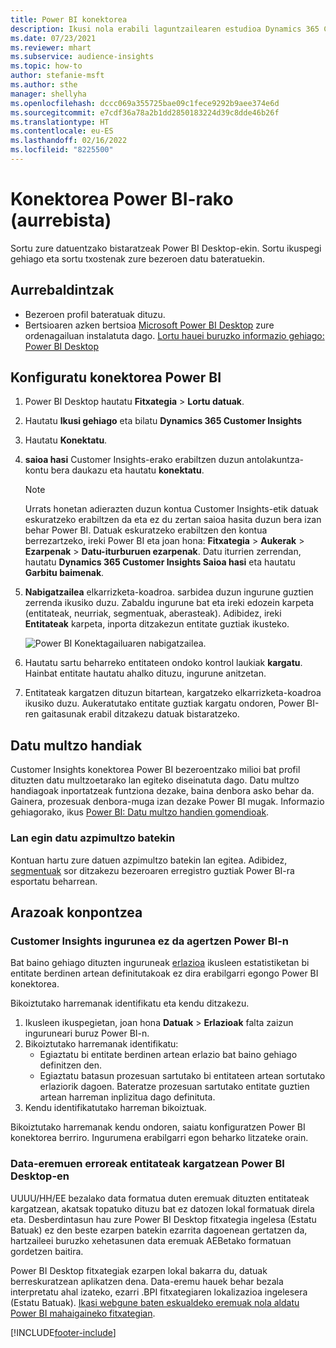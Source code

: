 ```yaml
---
title: Power BI konektorea
description: Ikusi nola erabili laguntzailearen estudioa Dynamics 365 Customer Insights konektorea Power BI-n.
ms.date: 07/23/2021
ms.reviewer: mhart
ms.subservice: audience-insights
ms.topic: how-to
author: stefanie-msft
ms.author: sthe
manager: shellyha
ms.openlocfilehash: dccc069a355725bae09c1fece9292b9aee374e6d
ms.sourcegitcommit: e7cdf36a78a2b1dd2850183224d39c8dde46b26f
ms.translationtype: HT
ms.contentlocale: eu-ES
ms.lasthandoff: 02/16/2022
ms.locfileid: "8225500"
---
```

# <a name="connector-for-power-bi-preview"></a>Konektorea Power BI-rako (aurrebista)

Sortu zure datuentzako bistaratzeak Power BI Desktop-ekin. Sortu ikuspegi gehiago eta sortu txostenak zure bezeroen datu bateratuekin.

## <a name="prerequisites"></a>Aurrebaldintzak

- Bezeroen profil bateratuak dituzu.
- Bertsioaren azken bertsioa [Microsoft Power BI Desktop](https://powerbi.microsoft.com/desktop/) zure ordenagailuan instalatuta dago. [Lortu hauei buruzko informazio gehiago: Power BI Desktop](/power-bi/desktop-what-is-desktop)

## <a name="configure-the-connector-for-power-bi"></a>Konfiguratu konektorea Power BI

1. Power BI Desktop hautatu **Fitxategia** > **Lortu datuak**.

1. Hautatu **Ikusi gehiago** eta bilatu **Dynamics 365 Customer Insights**

1. Hautatu **Konektatu**.

1. **saioa hasi** Customer Insights-erako erabiltzen duzun antolakuntza-kontu bera daukazu eta hautatu **konektatu**.
   > [!NOTE]
   > Urrats honetan adierazten duzun kontua Customer Insights-etik datuak eskuratzeko erabiltzen da eta ez du zertan saioa hasita duzun bera izan behar Power BI. Datuak eskuratzeko erabiltzen den kontua berrezartzeko, ireki Power BI eta joan hona: **Fitxategia** > **Aukerak** > **Ezarpenak** > **Datu-iturburuen ezarpenak**. Datu iturrien zerrendan, hautatu **Dynamics 365 Customer Insights Saioa hasi** eta hautatu **Garbitu baimenak**.  

1. **Nabigatzailea** elkarrizketa-koadroa. sarbidea duzun ingurune guztien zerrenda ikusiko duzu. Zabaldu ingurune bat eta ireki edozein karpeta (entitateak, neurriak, segmentuak, aberasteak). Adibidez, ireki **Entitateak** karpeta, inporta ditzakezun entitate guztiak ikusteko.

   ![Power BI Konektagailuaren nabigatzailea.](media/power-bi-navigator.png "Power BI Konektagailuaren nabigatzailea")

1. Hautatu sartu beharreko entitateen ondoko kontrol laukiak **kargatu**. Hainbat entitate hautatu ahalko dituzu, ingurune anitzetan.

1. Entitateak kargatzen dituzun bitartean, kargatzeko elkarrizketa-koadroa ikusiko duzu. Aukeratutako entitate guztiak kargatu ondoren, Power BI-ren gaitasunak erabil ditzakezu datuak bistaratzeko.

## <a name="large-data-sets"></a>Datu multzo handiak

Customer Insights konektorea Power BI bezeroentzako milioi bat profil dituzten datu multzoetarako lan egiteko diseinatuta dago. Datu multzo handiagoak inportatzeak funtziona dezake, baina denbora asko behar da. Gainera, prozesuak denbora-muga izan dezake Power BI mugak. Informazio gehiagorako, ikus [Power BI: Datu multzo handien gomendioak](/power-bi/admin/service-premium-what-is#large-datasets). 

### <a name="work-with-a-subset-of-data"></a>Lan egin datu azpimultzo batekin

Kontuan hartu zure datuen azpimultzo batekin lan egitea. Adibidez, [segmentuak](segments.md) sor ditzakezu bezeroaren erregistro guztiak Power BI-ra esportatu beharrean.

## <a name="troubleshooting"></a>Arazoak konpontzea

### <a name="customer-insights-environment-doesnt-show-in-power-bi"></a>Customer Insights ingurunea ez da agertzen Power BI-n

Bat baino gehiago dituzten inguruneak [erlazioa](relationships.md) ikusleen estatistiketan bi entitate berdinen artean definitutakoak ez dira erabilgarri egongo Power BI konektorea.

Bikoiztutako harremanak identifikatu eta kendu ditzakezu.

1. Ikusleen ikuspegietan, joan hona **Datuak** > **Erlazioak** falta zaizun inguruneari buruz Power BI-n.
2. Bikoiztutako harremanak identifikatu:
   - Egiaztatu bi entitate berdinen artean erlazio bat baino gehiago definitzen den.
   - Egiaztatu batasun prozesuan sartutako bi entitateen artean sortutako erlaziorik dagoen. Bateratze prozesuan sartutako entitate guztien artean harreman inplizitua dago definituta.
3. Kendu identifikatutako harreman bikoiztuak.

Bikoiztutako harremanak kendu ondoren, saiatu konfiguratzen Power BI konektorea berriro. Ingurumena erabilgarri egon beharko litzateke orain.

### <a name="errors-on-date-fields-when-loading-entities-in-power-bi-desktop"></a>Data-eremuen erroreak entitateak kargatzean Power BI Desktop-en

UUUU/HH/EE bezalako data formatua duten eremuak dituzten entitateak kargatzean, akatsak topatuko dituzu bat ez datozen lokal formatuak direla eta. Desberdintasun hau zure Power BI Desktop fitxategia ingelesa (Estatu Batuak) ez den beste ezarpen batekin ezarrita dagoenean gertatzen da, hartzaileei buruzko xehetasunen data eremuak AEBetako formatuan gordetzen baitira.

Power BI Desktop fitxategiak ezarpen lokal bakarra du, datuak berreskuratzean aplikatzen dena. Data-eremu hauek behar bezala interpretatu ahal izateko, ezarri .BPI fitxategiaren lokalizazioa ingelesera (Estatu Batuak). [Ikasi webgune baten eskualdeko eremuak nola aldatu Power BI mahaigaineko fitxategian](/power-bi/fundamentals/supported-languages-countries-regions.md#choose-the-locale-for-importing-data-into-power-bi-desktop).

[!INCLUDE[footer-include](../includes/footer-banner.md)]
